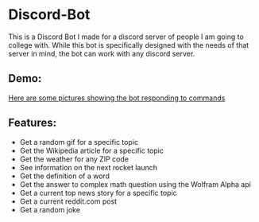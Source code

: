 # Discord-Bot
This is a Discord Bot I made for a discord server of people I am going to college with. While this bot is specifically designed with the needs of that server in mind, the bot can work with any discord server.

## Demo:
[Here are some pictures showing the bot responding to commands](https://photos.app.goo.gl/ywsSa31638HXj6kf6)

## Features:
* Get a random gif for a specific topic
* Get the Wikipedia article for a specific topic
* Get the weather for any ZIP code
* See information on the next rocket launch
* Get the definition of a word
* Get the answer to complex math question using the Wolfram Alpha api
* Get a current top news story for a specific topic
* Get a current reddit.com post
* Get a random joke
